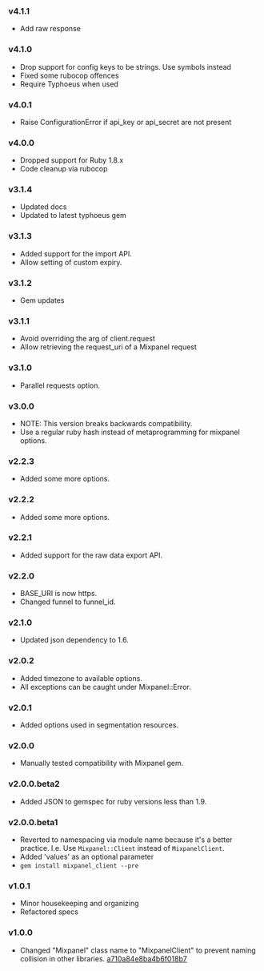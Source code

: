 ### v4.1.1
 * Add raw response

### v4.1.0
 * Drop support for config keys to be strings. Use symbols instead
 * Fixed some rubocop offences
 * Require Typhoeus when used

### v4.0.1
 * Raise ConfigurationError if api_key or api_secret are not present

### v4.0.0
 * Dropped support for Ruby 1.8.x
 * Code cleanup via rubocop

### v3.1.4
 * Updated docs
 * Updated to latest typhoeus gem

### v3.1.3
 * 	Added support for the import API.
 * 	Allow setting of custom expiry.

### v3.1.2
 * Gem updates

### v3.1.1
 * Avoid overriding the arg of client.request
 * Allow retrieving the request_uri of a Mixpanel request

### v3.1.0
 * Parallel requests option.

### v3.0.0
 * NOTE: This version breaks backwards compatibility.
 * Use a regular ruby hash instead of metaprogramming for mixpanel options.

### v2.2.3
 * 	Added some more options.

### v2.2.2
 * 	Added some more options.

### v2.2.1
 * 	Added support for the raw data export API.

### v2.2.0
  * BASE_URI is now https.
  * Changed funnel to funnel_id.

### v2.1.0
 * Updated json dependency to 1.6.

### v2.0.2
 * Added timezone to available options.
 * All exceptions can be caught under Mixpanel::Error.

### v2.0.1
 * Added options used in segmentation resources.

### v2.0.0
 * Manually tested compatibility with Mixpanel gem. 

### v2.0.0.beta2
 * Added JSON to gemspec for ruby versions less than 1.9.

### v2.0.0.beta1
 * Reverted to namespacing via module name because it's a better practice.
   I.e. Use `Mixpanel::Client` instead of `MixpanelClient`.
 * Added 'values' as an optional parameter
 * `gem install mixpanel_client --pre`

### v1.0.1
 * Minor housekeeping and organizing
 * Refactored specs

### v1.0.0
 * Changed "Mixpanel" class name to "MixpanelClient" to prevent naming collision in other 
   libraries. [a710a84e8ba4b6f018b7](https://github.com/keolo/mixpanel_client/commit/a710a84e8ba4b6f018b7404ab9fabc8f08b4a4f3)
